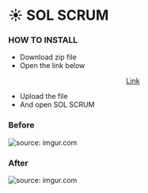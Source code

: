 # ☀️ SOL SCRUM

### HOW TO INSTALL

- Download zip file
- Open the link below

<p align="center">
<a  href="https://chrome://extensions/" target="_blank"> Link <a />
<p/>

- Upload the file
- And open SOL SCRUM

### Before

<img src="https://i.imgur.com/QZ3ffCE.gif" title="source: imgur.com" />

### After

<img src="https://i.imgur.com/tCDt3Ll.gif" title="source: imgur.com" />
